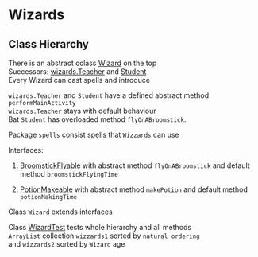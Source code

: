 # Wizards

## Class Hierarchy
There is an abstract cclass [Wizard](src/main/java/wizards/Wizard.java) on the top  
Successors: [wizards.Teacher](src/main/java/wizards/wizards.Teacher.java) and [Student](src/main/java/wizards/Student.java)  
Every Wizard can cast spells and introduce  

`wizards.Teacher` and `Student` have a defined abstract method `performMainActivity`  
`wizards.Teacher` stays with default behaviour  
Bat `Student` has overloaded method `flyOnABroomstick`.

Package `spells` consist spells that `Wizzards` can use

Interfaces:
1. [BroomstickFlyable](src/main/java/wizards/BroomstickFlyable.java) with abstract method `flyOnABroomstick` and default method `broomstickFlyingTime`

2. [PotionMakeable](src/main/java/wizards/PotionMakeable.java) with abstract method `makePotion` and default method `potionMakingTime`  

Class `Wizard` extends interfaces

Class [WizardTest](src/test/java/WizardTest.java) tests whole hierarchy and all methods  
`ArrayList` collection `wizzards1` sorted by `natural ordering`  
and `wizzards2` sorted by `Wizard` age  
